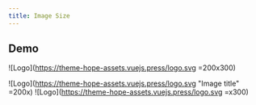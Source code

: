 ```yaml
---
title: Image Size
---
```


## Demo

<!-- markdownlint-disable MD034 -->

![Logo](https://theme-hope-assets.vuejs.press/logo.svg =200x300)

![Logo](https://theme-hope-assets.vuejs.press/logo.svg "Image title" =200x)
![Logo](https://theme-hope-assets.vuejs.press/logo.svg =x300)

<!-- markdownlint-enable MD034 -->
